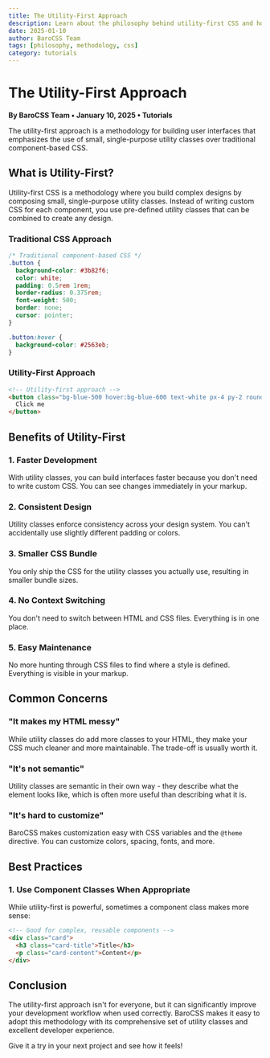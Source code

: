 ```yaml
---
title: The Utility-First Approach
description: Learn about the philosophy behind utility-first CSS and how it can transform your development workflow.
date: 2025-01-10
author: BaroCSS Team
tags: [philosophy, methodology, css]
category: tutorials
---
```


# The Utility-First Approach

**By BaroCSS Team • January 10, 2025 • Tutorials**

The utility-first approach is a methodology for building user interfaces that emphasizes the use of small, single-purpose utility classes over traditional component-based CSS.

## What is Utility-First?

Utility-first CSS is a methodology where you build complex designs by composing small, single-purpose utility classes. Instead of writing custom CSS for each component, you use pre-defined utility classes that can be combined to create any design.

### Traditional CSS Approach

```css
/* Traditional component-based CSS */
.button {
  background-color: #3b82f6;
  color: white;
  padding: 0.5rem 1rem;
  border-radius: 0.375rem;
  font-weight: 500;
  border: none;
  cursor: pointer;
}

.button:hover {
  background-color: #2563eb;
}
```

### Utility-First Approach

```html
<!-- Utility-first approach -->
<button class="bg-blue-500 hover:bg-blue-600 text-white px-4 py-2 rounded font-medium border-0 cursor-pointer">
  Click me
</button>
```

## Benefits of Utility-First

### 1. Faster Development

With utility classes, you can build interfaces faster because you don't need to write custom CSS. You can see changes immediately in your markup.

### 2. Consistent Design

Utility classes enforce consistency across your design system. You can't accidentally use slightly different padding or colors.

### 3. Smaller CSS Bundle

You only ship the CSS for the utility classes you actually use, resulting in smaller bundle sizes.

### 4. No Context Switching

You don't need to switch between HTML and CSS files. Everything is in one place.

### 5. Easy Maintenance

No more hunting through CSS files to find where a style is defined. Everything is visible in your markup.

## Common Concerns

### "It makes my HTML messy"

While utility classes do add more classes to your HTML, they make your CSS much cleaner and more maintainable. The trade-off is usually worth it.

### "It's not semantic"

Utility classes are semantic in their own way - they describe what the element looks like, which is often more useful than describing what it is.

### "It's hard to customize"

BaroCSS makes customization easy with CSS variables and the `@theme` directive. You can customize colors, spacing, fonts, and more.

## Best Practices

### 1. Use Component Classes When Appropriate

While utility-first is powerful, sometimes a component class makes more sense:

```html
<!-- Good for complex, reusable components -->
<div class="card">
  <h3 class="card-title">Title</h3>
  <p class="card-content">Content</p>
</div>
```

## Conclusion

The utility-first approach isn't for everyone, but it can significantly improve your development workflow when used correctly. BaroCSS makes it easy to adopt this methodology with its comprehensive set of utility classes and excellent developer experience.

Give it a try in your next project and see how it feels!
